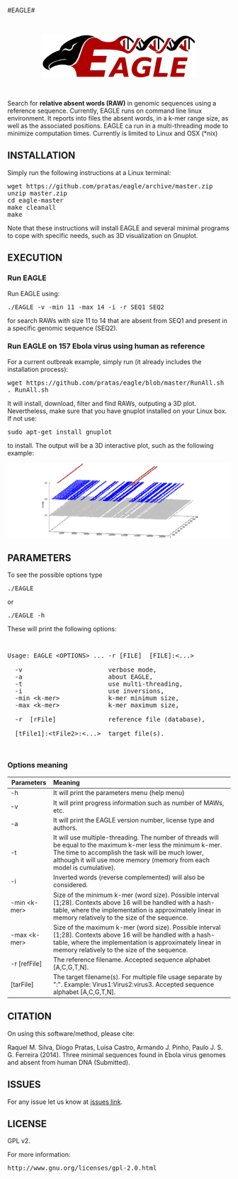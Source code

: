 #EAGLE#

<br>
<p align="center"><img src="/logo.png" 
alt="EAGLE" width="350" height="100" border="0" /></p>
<br>

Search for **relative absent words (RAW)** in genomic sequences using a reference sequence. Currently, EAGLE runs on command line linux environment. It reports into files the absent words, in a k-mer range size, as well as the associated positions. EAGLE ca run in a multi-threading mode to minimize computation times. Currently is limited to Linux and OSX (\*nix)

## INSTALLATION ##

Simply run the following instructions at a Linux terminal:

<pre>
wget https://github.com/pratas/eagle/archive/master.zip
unzip master.zip
cd eagle-master
make cleanall 
make
</pre>

Note that these instructions will install EAGLE and several minimal programs to 
cope with specific needs, such as 3D visualization on Gnuplot.

## EXECUTION

### Run EAGLE

Run EAGLE using:

<pre>
./EAGLE -v -min 11 -max 14 -i -r SEQ1 SEQ2
</pre>

for search RAWs with size 11 to 14 that are absent from SEQ1 and present in a specific genomic sequence (SEQ2).

### Run EAGLE on 157 Ebola virus using human as reference

For a current outbreak example, simply run (it already includes the installation process):

<pre>
wget https://github.com/pratas/eagle/blob/master/RunAll.sh
. RunAll.sh
</pre>

It will install, download, filter and find RAWs, outputing a 3D plot.
Nevertheless, make sure that you have gnuplot installed on your Linux box. 
If not use:

<pre>
sudo apt-get install gnuplot
</pre>

to install.
The output will be a 3D interactive plot, such as the following example:

![ScreenShot](/ebola.png)

## PARAMETERS

To see the possible options type
<pre>
./EAGLE
</pre>
or
<pre>
./EAGLE -h
</pre>
These will print the following options:
<pre>
<p>
Usage: EAGLE &#60OPTIONS&#62 ... -r [FILE]  [FILE]:&#60...&#62

  -v                       verbose mode,            
  -a                       about EAGLE,            
  -t                       use multi-threading,            
  -i                       use inversions,           
  -min &#60k-mer&#62             k-mer minimum size,           
  -max &#60k-mer&#62             k-mer maximum size,              
                                                    
  -r  [rFile]              reference file (database),
                                                    
  [tFile1]:&#60tFile2&#62:&#60...&#62  target file(s).</p>         
</pre>

### Options meaning

| Parameters          | Meaning                                                     |
|---------------------|:------------------------------------------------------------|
| -h                  | It will print the parameters menu (help menu)                                        |
| -v                  | It will print progress information such as number of MAWs, etc.    |
| -a                  | It will print the EAGLE version number, license type and authors.                    |
| -t                  | It will use multiple-threading. The number of threads will be equal to the maximum k-mer less the minimum k-mer. The time to accomplish the task will be much lower, although it will use more memory (memory from each model is cumulative).                   |
| -i                  | Inverted words (reverse complemented) will also be considered. |
| -min &#60;k-mer&#62;   | Size of the minimum k-mer (word size). Possible interval [1;28]. Contexts above 16 will be handled with a hash-table, where the implementation is approximately linear in memory relatively to the size of the sequence. |
| -max &#60;k-mer&#62;   | Size of the maximum k-mer (word size). Possible interval [1;28]. Contexts above 16 will be handled with a hash-table, where the implementation is approximately linear in memory relatively to the size of the sequence. |
| -r [refFile]        | The reference filename. Accepted sequence alphabet [A,C,G,T,N]. |
| [tarFile]           | The target filename(s). For multiple file usage separate by ":". Example: Virus1:Virus2:virus3. Accepted sequence alphabet [A,C,G,T,N]. |


## CITATION ##

On using this software/method, please cite:

Raquel M. Silva, Diogo Pratas, Luisa Castro, Armando J. Pinho, Paulo J. S. G. Ferreira (2014). Three minimal sequences found in Ebola virus genomes and absent from human DNA (Submitted).

## ISSUES ##

For any issue let us know at [issues link](https://github.com/pratas/eagle/issues).

## LICENSE ##

GPL v2.

For more information:
<pre>http://www.gnu.org/licenses/gpl-2.0.html</pre>


